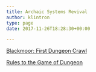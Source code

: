 ```yaml
---
title: Archaic Systems Revival
author: klintron
type: page
date: 2017-11-26T18:28:30+00:00

---
```

[Blackmoor: First Dungeon Crawl][1]

[Rules to the Game of Dungeon][2]

 [1]: https://medium.com/@klintron/running-the-first-ever-1970s-dungeon-crawl-with-old-school-inspired-rules-in-2017-1a647ae5e09b
 [2]: https://klintron.com/games/misc/archaic-systems-revival/game-of-dungeon/